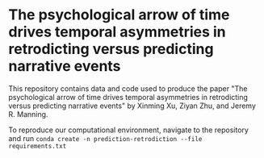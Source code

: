 # The psychological arrow of time drives temporal asymmetries in retrodicting versus predicting narrative events
This repository contains data and code used to produce the paper "The psychological arrow of time drives temporal asymmetries in retrodicting versus predicting narrative events" by Xinming Xu, Ziyan Zhu, and Jeremy R. Manning.

To reproduce our computational environment, navigate to the repository and run `conda create -n prediction-retrodiction --file requirements.txt`
